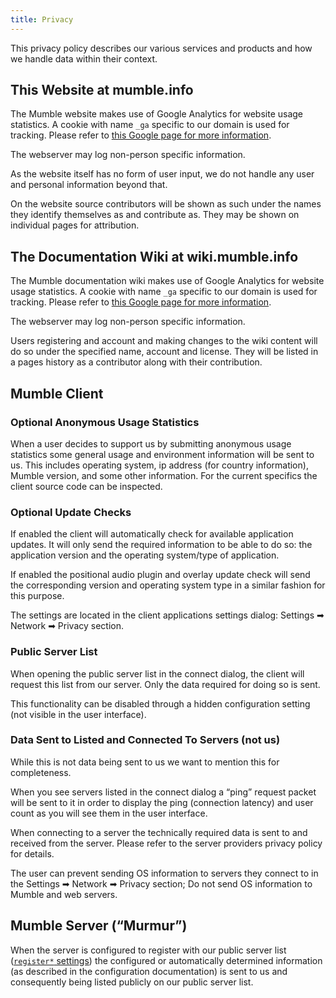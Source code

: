 ```yaml
---
title: Privacy
---
```

This privacy policy describes our various services and products and how we handle data within their context.

## This Website at mumble.info

The Mumble website makes use of Google Analytics for website usage statistics. A cookie with name `_ga` specific to our domain is used for tracking. Please refer to [this Google page for more information](https://support.google.com/analytics/answer/6004245).

The webserver may log non-person specific information.

As the website itself has no form of user input, we do not handle any user and personal information beyond that.

On the website source contributors will be shown as such under the names they identify themselves as and contribute as. They may be shown on individual pages for attribution.

## The Documentation Wiki at wiki.mumble.info

The Mumble documentation wiki makes use of Google Analytics for website usage statistics. A cookie with name `_ga` specific to our domain is used for tracking. Please refer to [this Google page for more information](https://support.google.com/analytics/answer/6004245).

The webserver may log non-person specific information.

Users registering and account and making changes to the wiki content will do so under the specified name, account and license. They will be listed in a pages history as a contributor along with their contribution.

## Mumble Client

### Optional Anonymous Usage Statistics

When a user decides to support us by submitting anonymous usage statistics some general usage and environment information will be sent to us. This includes operating system, ip address (for country information), Mumble version, and some other information. For the current specifics the client source code can be inspected.

### Optional Update Checks

If enabled the client will automatically check for available application updates. It will only send the required information to be able to do so: the application version and the operating system/type of application.

If enabled the positional audio plugin and overlay update check will send the corresponding version and operating system type in a similar fashion for this purpose.

The settings are located in the client applications settings dialog: Settings ➡ Network ➡ Privacy section.

### Public Server List

When opening the public server list in the connect dialog, the client will request this list from our server. Only the data required for doing so is sent.

This functionality can be disabled through a hidden configuration setting (not visible in the user interface).

### Data Sent to Listed and Connected To Servers (not us)

While this is not data being sent to us we want to mention this for completeness.

When you see servers listed in the connect dialog a “ping” request packet will be sent to it in order to display the ping (connection latency) and user count as you will see them in the user interface.

When connecting to a server the technically required data is sent to and received from the server. Please refer to the server providers privacy policy for details.

The user can prevent sending OS information to servers they connect to in the Settings ➡ Network ➡ Privacy section; Do not send OS information to Mumble and web servers.

## Mumble Server (“Murmur”)

When the server is configured to register with our public server list ([`register*` settings][1]) the configured or automatically determined information (as described in the configuration documentation) is sent to us and consequently being listed publicly on our public server list.

 [1]: https://wiki.mumble.info/wiki/Murmur.ini#Server_Registration
